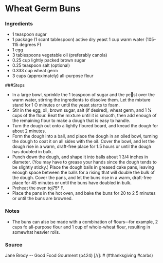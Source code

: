 # Wheat Germ Buns

### Ingredients
* 1 teaspoon sugar
* 1 package (1 scant tablespoon) active dry yeast 1 cup warm water (105-115 degrees F)
* 1 egg
* 3 tablespoons vegetable oil (preferably canola)
* 0.25 cup lightly packed brown sugar
* 0.25 teaspoon salt (optional)
* 0.333 cup wheat germ
* 3 cups (approximately) all-purpose flour

###Steps
* In a large bowl, sprinkle the 1 teaspoon of sugar and the ye􀀚st over the warm water, stirring the ingredients to dissolve them. Let the mixture stand for 1 O minutes or until the yeast starts to foam.
* Stir in the egg, oil, brown sugar, salt (if desired), wheat germ, and 1 ¼ cups of the flour. Beat the mixture until it is smooth, then add enough of the remaining flour to make a dough that is easy to handle.
* Turn the dough out onto a lightly floured board, and knead the dough for about 2 minutes.
* Form the dough into a ball, and place the dough in an oiled bowl, turning the dough to coat it on all sides with the oil. Cover the bowl, and let the dough rise in a warm, draft-free place for 1.5 hours or until the dough has doubled in bulk.
* Punch down the dough, and shape it into balls about 1 3/4 inches in diameter. (You may have to grease your hands since the dough tends to be slightly sticky.) Place the dough balls in greased cake pans, leaving enough space between the balls for a rising that will double the bulk of the dough. Cover the pans, and let the buns rise in a warm, draft-free place for 45 minutes or until the buns have doubled in bulk.
* Preheat the oven toj75° F.
* Place the pans in the hot oven, and bake the buns for 20 to 2 5 minutes or until the buns are browned.

### Notes
* The buns can also be made with a combination of flours--for example, 2 cups fo all-purpose flour and 1 cup of whole-wheat flour, resulting in somewhat heavier rolls.

### Source
Jane Brody -- Good Food Gourment (p424)
[//]: # (#thanksgiving #carbs)
